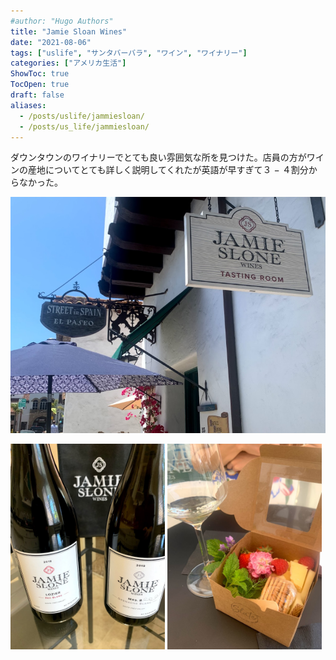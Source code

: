 ```yaml
---
#author: "Hugo Authors"
title: "Jamie Sloan Wines"
date: "2021-08-06"
tags: ["uslife", "サンタバーバラ", "ワイン", "ワイナリー"]
categories: ["アメリカ生活"]
ShowToc: true
TocOpen: true
draft: false
aliases:
  - /posts/uslife/jammiesloan/
  - /posts/us_life/jammiesloan/
---
```


ダウンタウンのワイナリーでとても良い雰囲気な所を見つけた。店員の方がワインの産地についてとても詳しく説明してくれたが英語が早すぎて３ − ４割分からなかった。

![](images/2022-02-10-21-34-14.png#center)

<p>
<img src="images/2022-02-10-21-33-08.png" width=49% >
<img src="images/2022-02-10-21-34-50.png" width=49% >
</p>
